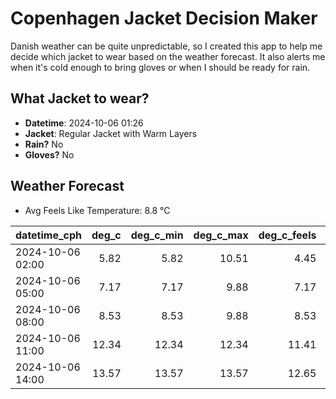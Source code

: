 
# Copenhagen Jacket Decision Maker

Danish weather can be quite unpredictable, so I created this app to help me decide which jacket to wear based on the weather forecast. 
It also alerts me when it's cold enough to bring gloves or when I should be ready for rain.

## What Jacket to wear?

- **Datetime**: 2024-10-06 01:26
- **Jacket**: Regular Jacket with Warm Layers
- **Rain?** No
- **Gloves?** No

## Weather Forecast
- Avg Feels Like Temperature: 8.8 °C

| datetime_cph     |   deg_c |   deg_c_min |   deg_c_max |   deg_c_feels | weather   | wind   | rain   |
|:-----------------|--------:|------------:|------------:|--------------:|:----------|:-------|:-------|
| 2024-10-06 02:00 |    5.82 |        5.82 |       10.51 |          4.45 | Clouds    | Low    | None   |
| 2024-10-06 05:00 |    7.17 |        7.17 |        9.88 |          7.17 | Clouds    | Low    | None   |
| 2024-10-06 08:00 |    8.53 |        8.53 |        9.88 |          8.53 | Clouds    | Low    | None   |
| 2024-10-06 11:00 |   12.34 |       12.34 |       12.34 |         11.41 | Clear     | Low    | None   |
| 2024-10-06 14:00 |   13.57 |       13.57 |       13.57 |         12.65 | Clouds    | Low    | None   |
        